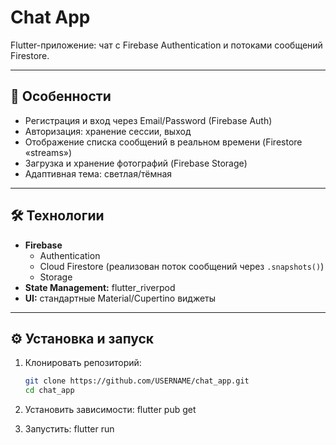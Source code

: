 # Chat App

Flutter-приложение: чат с Firebase Authentication и потоками сообщений Firestore.

---

## 🚀 Особенности

- Регистрация и вход через Email/Password (Firebase Auth)
- Авторизация: хранение сессии, выход
- Отображение списка сообщений в реальном времени (Firestore «streams»)
- Загрузка и хранение фотографий  (Firebase Storage)
- Адаптивная тема: светлая/тёмная

---

## 🛠 Технологии

- **Firebase**  
  - Authentication  
  - Cloud Firestore (реализован поток сообщений через `.snapshots()`)  
  - Storage
- **State Management:** flutter_riverpod  
- **UI:** стандартные Material/Cupertino виджеты  

---

## ⚙ Установка и запуск

1. Клонировать репозиторий:
   ```bash
   git clone https://github.com/USERNAME/chat_app.git
   cd chat_app

2. Установить зависимости:
   flutter pub get


3. Запустить:
   flutter run

